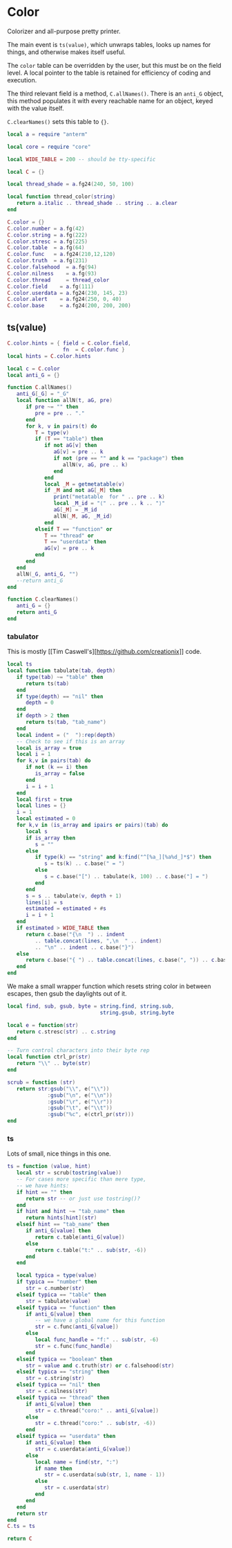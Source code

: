 # Color


Colorizer and all-purpose pretty printer.


The main event is ``ts(value)``, which unwraps tables, looks up
names for things, and otherwise makes itself useful.


The ``color`` table can be overridden by the user, but this must
be on the field level.  A local pointer to the table is retained
for efficiency of coding and execution.


The third relevant field is a method, ``C.allNames()``.  There is an ``anti_G``
object, this method populates it with every reachable name for an object,
keyed with the value itself.


``C.clearNames()`` sets this table to ``{}``.

```lua
local a = require "anterm"

local core = require "core"

local WIDE_TABLE = 200 -- should be tty-specific

local C = {}

local thread_shade = a.fg24(240, 50, 100)

local function thread_color(string)
   return a.italic .. thread_shade .. string .. a.clear
end

C.color = {}
C.color.number = a.fg(42)
C.color.string = a.fg(222)
C.color.stresc = a.fg(225)
C.color.table  = a.fg(64)
C.color.func   = a.fg24(210,12,120)
C.color.truth  = a.fg(231)
C.color.falsehood  = a.fg(94)
C.color.nilness    = a.fg(93)
C.color.thread     = thread_color
C.color.field    = a.fg(111)
C.color.userdata = a.fg24(230, 145, 23)
C.color.alert    = a.fg24(250, 0, 40)
C.color.base     = a.fg24(200, 200, 200)
```
## ts(value)


```lua
C.color.hints = { field = C.color.field,
                  fn  = C.color.func }
local hints = C.color.hints

local c = C.color
local anti_G = {}

function C.allNames()
   anti_G[_G] = "_G"
   local function allN(t, aG, pre)
      if pre ~= "" then
         pre = pre .. "."
      end
      for k, v in pairs(t) do
         T = type(v)
         if (T == "table") then
            if not aG[v] then
               aG[v] = pre .. k
               if not (pre == "" and k == "package") then
                  allN(v, aG, pre .. k)
               end
            end
            local _M = getmetatable(v)
            if _M and not aG[_M] then
               print("metatable  for " .. pre .. k)
               local _M_id = "⟨" .. pre .. k .. "⟩"
               aG[_M] = _M_id
               allN(_M, aG, _M_id)
            end
         elseif T == "function" or
            T == "thread" or
            T == "userdata" then
            aG[v] = pre .. k
         end
      end
   end
   allN(_G, anti_G, "")
   --return anti_G
end

function C.clearNames()
   anti_G = {}
   return anti_G
end
```
### tabulator

This is mostly [[Tim Caswell's][https://github.com/creationix]] code.

```lua
local ts
local function tabulate(tab, depth)
   if type(tab) ~= "table" then
      return ts(tab)
   end
   if type(depth) == "nil" then
      depth = 0
   end
   if depth > 2 then
      return ts(tab, "tab_name")
   end
   local indent = ("  "):rep(depth)
   -- Check to see if this is an array
   local is_array = true
   local i = 1
   for k,v in pairs(tab) do
      if not (k == i) then
         is_array = false
      end
      i = i + 1
   end
   local first = true
   local lines = {}
   i = 1
   local estimated = 0
   for k,v in (is_array and ipairs or pairs)(tab) do
      local s
      if is_array then
         s = ""
      else
         if type(k) == "string" and k:find("^[%a_][%a%d_]*$") then
            s = ts(k) .. c.base(" = ")
         else
            s = c.base("[") .. tabulate(k, 100) .. c.base("] = ")
         end
      end
      s = s .. tabulate(v, depth + 1)
      lines[i] = s
      estimated = estimated + #s
      i = i + 1
   end
   if estimated > WIDE_TABLE then
      return c.base("{\n  ") .. indent
         .. table.concat(lines, ",\n  " .. indent)
         .. "\n" .. indent .. c.base("}")
   else
      return c.base("{ ") .. table.concat(lines, c.base(", ")) .. c.base(" }")
   end
end
```

We make a small wrapper function which resets string color in between
escapes, then gsub the daylights out of it.

```lua
local find, sub, gsub, byte = string.find, string.sub,
                              string.gsub, string.byte

local e = function(str)
   return c.stresc(str) .. c.string
end

-- Turn control characters into their byte rep
local function ctrl_pr(str)
   return "\\" .. byte(str)
end

scrub = function (str)
   return str:gsub("\\", e("\\"))
             :gsub("\n", e("\\n"))
             :gsub("\r", e("\\r"))
             :gsub("\t", e("\\t"))
             :gsub("%c", e(ctrl_pr(str)))
end
```
### ts

Lots of small, nice things in this one.

```lua
ts = function (value, hint)
   local str = scrub(tostring(value))
   -- For cases more specific than mere type,
   -- we have hints:
   if hint == "" then
      return str -- or just use tostring()?
   end
   if hint and hint ~= "tab_name" then
      return hints[hint](str)
   elseif hint == "tab_name" then
      if anti_G[value] then
         return c.table(anti_G[value])
      else
         return c.table("t:" .. sub(str, -6))
      end
   end

   local typica = type(value)
   if typica == "number" then
      str = c.number(str)
   elseif typica == "table" then
      str = tabulate(value)
   elseif typica == "function" then
      if anti_G[value] then
         -- we have a global name for this function
         str = c.func(anti_G[value])
      else
         local func_handle = "f:" .. sub(str, -6)
         str = c.func(func_handle)
      end
   elseif typica == "boolean" then
      str = value and c.truth(str) or c.falsehood(str)
   elseif typica == "string" then
      str = c.string(str)
   elseif typica == "nil" then
      str = c.nilness(str)
   elseif typica == "thread" then
      if anti_G[value] then
         str = c.thread("coro:" .. anti_G[value])
      else
         str = c.thread("coro:" .. sub(str, -6))
      end
   elseif typica == "userdata" then
      if anti_G[value] then
         str = c.userdata(anti_G[value])
      else
         local name = find(str, ":")
         if name then
            str = c.userdata(sub(str, 1, name - 1))
         else
            str = c.userdata(str)
         end
      end
   end
   return str
end
C.ts = ts
```
```lua
return C
```
